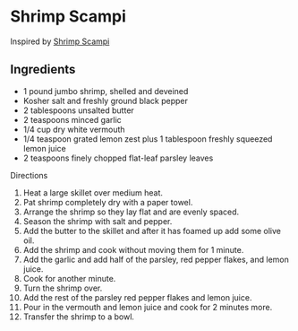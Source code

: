 # Shrimp Scampi

Inspired by [Shrimp Scampi](http://www.foodnetwork.com/recipes/food-network-kitchens/shrimp-scampi-recipe.html)

## Ingredients

* 1 pound jumbo shrimp, shelled and deveined
* Kosher salt and freshly ground black pepper
* 2 tablespoons unsalted butter
* 2 teaspoons minced garlic
* 1/4 cup dry white vermouth
* 1/4 teaspoon grated lemon zest plus 1 tablespoon freshly squeezed lemon juice
* 2 teaspoons finely chopped flat-leaf parsley leaves

Directions

1. Heat a large skillet over medium heat.
2. Pat shrimp completely dry with a paper towel.
3. Arrange the shrimp so they lay flat and are evenly spaced.
4. Season the shrimp with salt and pepper.
5. Add the butter to the skillet and after it has foamed up add some olive oil.
6. Add the shrimp and cook without moving them for 1 minute.
7. Add the garlic and add half of the parsley, red pepper flakes, and lemon juice.
8. Cook for another minute.
9. Turn the shrimp over.
10. Add the rest of the parsley red pepper flakes and lemon juice.
11. Pour in the vermouth and lemon juice and cook for 2 minutes more.
12. Transfer the shrimp to a bowl.
